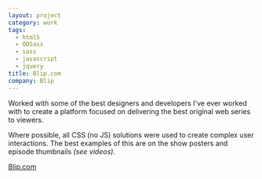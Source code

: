 ```yaml
---
layout: project
category: work
tags:
  - html5
  - OOSass
  - sass
  - javascript
  - jquery
title: Blip.com
company: Blip
---
```


Worked with some of the best designers and developers I've ever worked with to
create a platform focused on delivering the best original web series to
viewers.

Where possible, all CSS (no JS) solutions were used to create complex user
interactions. The best examples of this are on the show posters and episode
thumbnails *(see videos)*.

[Blip.com](http://blip.com/)
